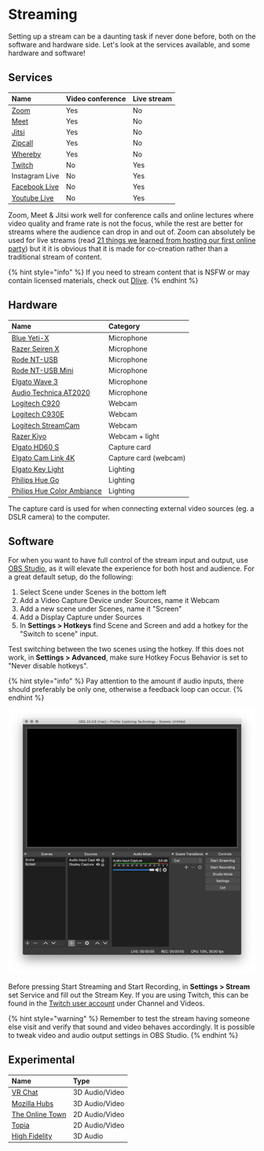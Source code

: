 # Streaming

Setting up a stream can be a daunting task if never done before, both on the software and hardware side. Let's look at the services available, and some hardware and software!

## Services

| Name | Video conference | Live stream |
| :--- | :--- | :--- |
| [Zoom](https://zoom.us/) | Yes | No |
| [Meet](https://meet.google.com/?authuser=1) | Yes | No |
| [Jitsi](https://jitsi.org/) | Yes | No |
| [Zipcall](https://zipcall.io/) | Yes | No |
| [Whereby](http://whereby.com/) | Yes | No |
| [Twitch](https://www.twitch.tv/) | No | Yes |
| Instagram Live | No  | Yes |
| [Facebook Live](https://www.facebook.com/facebookmedia/solutions/facebook-live) | No | Yes |
| [Youtube Live](https://studio.youtube.com/) | No | Yes |

Zoom, Meet & Jitsi work well for conference calls and online lectures where video quality and frame rate is not the focus, while the rest are better for streams where the audience can drop in and out of. Zoom can absolutely be used for live streams \(read [21 things we learned from hosting our first online party](https://tedcooke.blog/2020/04/13/21-things-we-learned-from-hosting-our-first-online-party/)\) but it it is obvious that it is made for co-creation rather than a traditional stream of content.

{% hint style="info" %}
If you need to stream content that is NSFW or may contain licensed materials, check out [Dlive](https://dlive.tv/).
{% endhint %}

## Hardware

| Name | Category |
| :--- | :--- |
| [Blue Yeti-X](https://www.bluedesigns.com/products/yeti-x) | Microphone |
| [Razer Seiren X](https://www.razer.com/gaming-audio/razer-seiren-x) | Microphone |
| [Rode NT-USB](http://rode.com/microphones/nt-usb) | Microphone |
| [Rode NT-USB Mini](http://rode.com/microphones/nt-usb_mini) | Microphone |
| [Elgato Wave 3](https://www.elgato.com/en/wave-3) | Microphone |
| [Audio Technica AT2020](https://www.audio-technica.com/cms/wired_mics/a0933a662b5ed0e2/index.html) | Microphone |
| [Logitech C920](https://www.logitech.com/en-us/product/hd-pro-webcam-c920?crid=34) | Webcam |
| [Logitech C930E](https://www.logitech.com/en-us/product/c930e-webcam) | Webcam |
| [Logitech StreamCam](https://www.logitech.com/en-us/product/streamcam) | Webcam |
| [Razer Kiyo](https://www.razer.com/gaming-broadcaster/razer-kiyo) | Webcam + light |
| [Elgato HD60 S](https://www.elgato.com/en/gaming/game-capture-hd60-s) | Capture card |
| [Elgato Cam Link 4K](https://www.elgato.com/en/gaming/cam-link-4k) | Capture card \(webcam\) |
| [Elgato Key Light](https://www.elgato.com/en/gaming/key-light) | Lighting |
| [Philips Hue Go](https://www2.meethue.com/sv-se/p/hue-white-och-color-ambiance-go-barbar-lampa-%28senaste-modell%29/7602031P7) | Lighting |
| [Philips Hue Color Ambiance](https://www2.meethue.com/sv-se/p/hue-white-och-color-ambiance-2-pack-e27/8718699673284) | Lighting |

The capture card is used for when connecting external video sources \(eg. a DSLR camera\) to the computer.

## Software

For when you want to have full control of the stream input and output, use [OBS Studio](https://obsproject.com/), as it will elevate the experience for both host and audience. For a great default setup, do the following:

1. Select Scene under Scenes in the bottom left
2. Add a Video Capture Device under Sources, name it Webcam
3. Add a new scene under Scenes, name it "Screen"
4. Add a Display Capture under Sources
5. In **Settings &gt; Hotkeys** find Scene and Screen and add a hotkey for the "Switch to scene" input. 

Test switching between the two scenes using the hotkey. If this does not work, in **Settings &gt; Advanced**, make sure Hotkey Focus Behavior is set to "Never disable hotkeys".

{% hint style="info" %}
Pay attention to the amount if audio inputs, there should preferably be only one, otherwise a feedback loop can occur.
{% endhint %}

![](../../.gitbook/assets/obs-studio%20%281%29.png)

Before pressing Start Streaming and Start Recording, in **Settings &gt; Stream** set Service and fill out the Stream Key. If you are using Twitch, this can be found in the [Twitch user account](https://www.twitch.tv/settings/profile) under Channel and Videos.

{% hint style="warning" %}
Remember to test the stream having someone else visit and verify that sound and video behaves accordingly. It is possible to tweak video and audio output settings in OBS Studio.
{% endhint %}

## Experimental

| Name | Type |
| :--- | :--- |
| [VR Chat](https://vrchat.com/) | 3D Audio/Video |
| [Mozilla Hubs](https://hubs.mozilla.com/) | 3D Audio/Video |
| [The Online Town](https://theonline.town/) | 2D Audio/Video |
| [Topia](https://immersiverse.hellotopia.io/) | 2D Audio/Video |
| [High Fidelity](https://www.highfidelity.com/) | 3D Audio |

